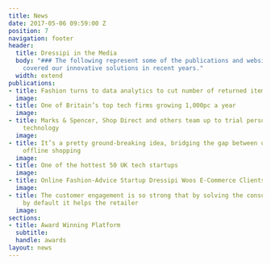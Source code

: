 ```yaml
---
title: News
date: 2017-05-06 09:59:00 Z
position: 7
navigation: footer
header:
  title: Dressipi in the Media
  body: "### The following represent some of the publications and websites that have
    covered our innovative solutions in recent years."
  width: extend
publications:
- title: Fashion turns to data analytics to cut number of returned items
  image: 
- title: One of Britain’s top tech firms growing 1,000pc a year
  image: 
- title: Marks & Spencer, Shop Direct and others team up to trial personalisation
    technology
  image: 
- title: It’s a pretty ground-breaking idea, bridging the gap between online and
    offline shopping
  image: 
- title: One of the hottest 50 UK tech startups
  image: 
- title: Online Fashion-Advice Startup Dressipi Woos E-Commerce Clients
  image: 
- title: The customer engagement is so strong that by solving the consumer’s problems
    by default it helps the retailer
  image: 
sections:
- title: Award Winning Platform
  subtitle: 
  handle: awards
layout: news
---
```


